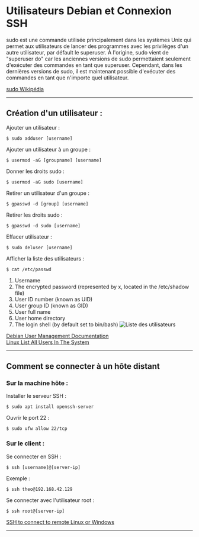 # Utilisateurs Debian et Connexion SSH

sudo est une commande utilisée principalement dans les systèmes Unix qui permet aux utilisateurs de lancer des programmes avec les privilèges d'un autre utilisateur, par défault le superuser. À l'origine, sudo vient de "superuser do" car les anciennes versions de sudo permettaient seulement d'exécuter des commandes en tant que superuser. Cependant, dans les dernières versions de sudo, il est maintenant possible d'exécuter des commandes en tant que n'importe quel utilisateur.

[sudo Wikipédia](https://fr.wikipedia.org/wiki/Sudo)
___

## Création d'un utilisateur :

Ajouter un utilisateur :
```
$ sudo adduser [username]
```

Ajouter un utilisateur à un groupe :
```
$ usermod -aG [groupname] [username]
```

Donner les droits sudo :
```
$ usermod -aG sudo [username]
```

Retirer un utilisateur d'un groupe :
```
$ gpasswd -d [group] [username]
```

Retirer les droits sudo :
```
$ gpasswd -d sudo [username]
```

Effacer utilisateur :
```
$ sudo deluser [username]
```

Afficher la liste des utilisateurs :
```
$ cat /etc/passwd
```

1. Username
2. The encrypted password (represented by x, located in the /etc/shadow file)
3. User ID number (known as UID)
4. User group ID (known as GID)
5. User full name
6. User home directory
7. The login shell (by default set to bin/bash)
![Liste des utilisateurs](https://phoenixnap.com/kb/wp-content/uploads/2019/04/explaining-user-information.png)

[Debian User Management Documentation](https://wiki.debian.org/UserAccounts)   
[Linux List All Users In The System](https://www.cyberciti.biz/faq/linux-list-users-command/)
___

## Comment se connecter à un hôte distant

### Sur la machine hôte :

Installer le serveur SSH :
```
$ sudo apt install openssh-server
```

Ouvrir le port 22 :
```
$ sudo ufw allow 22/tcp
```

### Sur le client :

Se connecter en SSH :
```
$ ssh [username]@[server-ip]
```

Exemple :
```
$ ssh theo@192.168.42.129
```

Se connecter avec l'utilisateur root :
```
$ ssh root@[server-ip]
```
[SSH to connect to remote Linux or Windows](https://phoenixnap.com/kb/ssh-to-connect-to-remote-server-linux-or-windows)
___
